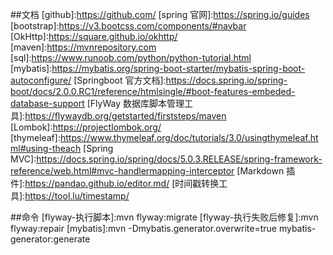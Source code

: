 ##文档
[github]:https://github.com/
[spring 官网]:https://spring.io/guides
[bootstrap]:https://v3.bootcss.com/components/#navbar
[OkHttp]:https://square.github.io/okhttp/
[maven]:https://mvnrepository.com
[sql]:https://www.runoob.com/python/python-tutorial.html
[mybatis]:https://mybatis.org/spring-boot-starter/mybatis-spring-boot-autoconfigure/
[Springboot 官方文档]:https://docs.spring.io/spring-boot/docs/2.0.0.RC1/reference/htmlsingle/#boot-features-embeded-database-support
[FlyWay 数据库脚本管理工具]:https://flywaydb.org/getstarted/firststeps/maven
[Lombok]:https://projectlombok.org/
[thymeleaf]:https://www.thymeleaf.org/doc/tutorials/3.0/usingthymeleaf.html#using-theach
[Spring MVC]:https://docs.spring.io/spring/docs/5.0.3.RELEASE/spring-framework-reference/web.html#mvc-handlermapping-interceptor
[Markdown 插件]:https://pandao.github.io/editor.md/
[时间戳转换工具]:https://tool.lu/timestamp/

##命令
[flyway-执行脚本]:mvn flyway:migrate
[flyway-执行失败后修复]:mvn flyway:repair
[mybatis]:mvn -Dmybatis.generator.overwrite=true mybatis-generator:generate
